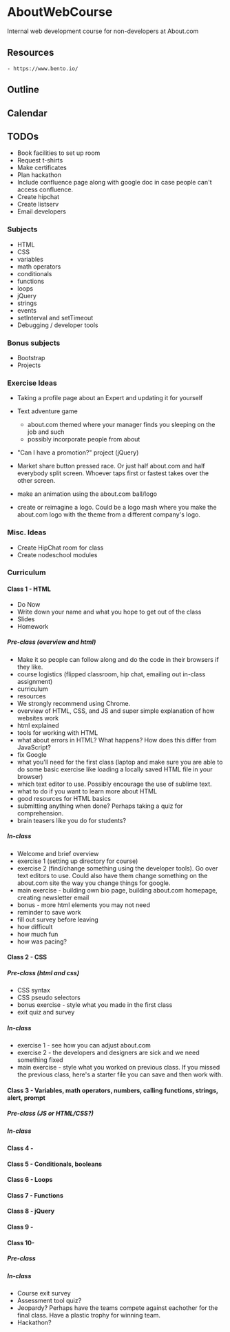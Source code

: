 # AboutWebCourse
Internal web development course for non-developers at About.com

## Resources
    - https://www.bento.io/

## Outline

## Calendar

## TODOs
 - Book facilities to set up room
 - Request t-shirts
 - Make certificates
 - Plan hackathon
 - Include confluence page along with google doc in case people can't access confluence.
 - Create hipchat
 - Create listserv
 - Email developers

### Subjects
 - HTML
 - CSS
 - variables
 - math operators
 - conditionals
 - functions
 - loops
 - jQuery
 - strings
 - events
 - setInterval and setTimeout
 - Debugging / developer tools

### Bonus subjects
 - Bootstrap
 - Projects

### Exercise Ideas
 - Taking a profile page about an Expert and updating it for yourself
 - Text adventure game
   - about.com themed where your manager finds you sleeping on the job and such
   - possibly incorporate people from about
 - "Can I have a promotion?" project (jQuery)
 - Market share button pressed race. Or just half about.com and half everybody split screen. Whoever taps first or fastest takes over the other screen.

 - make an animation using the about.com ball/logo
 - create or reimagine a logo. Could be a logo mash where you make the about.com logo with the theme from a different company's logo.

### Misc. Ideas
 - Create HipChat room for class
 - Create nodeschool modules

### Curriculum    
#### Class 1 - HTML
 - Do Now
  - Write down your name and what you hope to get out of the class
 - Slides 
 - Homework

##### Pre-class (overview and html)
 - Make it so people can follow along and do the code in their browsers if they like.
 - course logistics (flipped classroom, hip chat, emailing out in-class assignment)
 - curriculum
 - resources
 - We strongly recommend using Chrome.
 - overview of HTML, CSS, and JS and super simple explanation of how websites work
 - html explained
 - tools for working with HTML
 - what about errors in HTML? What happens? How does this differ from JavaScript?
 - fix Google
 - what you'll need for the first class (laptop and make sure you are able to do some basic exercise like loading a locally saved HTML file in your browser)
 - which text editor to use. Possibly encourage the use of sublime text.
 - what to do if you want to learn more about HTML
 - good resources for HTML basics
 - submitting anything when done? Perhaps taking a quiz for comprehension.
 - brain teasers like you do for students?

##### In-class
 - Welcome and brief overview
 - exercise 1 (setting up directory for course)
 - exercise 2 (find/change something using the developer tools). Go over text editors to use. Could also have them change something on the about.com site the way you change things for google.
 - main exercise - building own bio page, building about.com homepage, creating newsletter email
 - bonus - more html elements you may not need
 - reminder to save work
 - fill out survey before leaving
  - how difficult
  - how much fun
  - how was pacing?

#### Class 2 - CSS
##### Pre-class (html and css)
 - CSS syntax
 - CSS pseudo selectors
 - bonus exercise - style what you made in the first class
 - exit quiz and survey

##### In-class
 - exercise 1 - see how you can adjust about.com
 - exercise 2 - the developers and designers are sick and we need something fixed
 - main exercise - style what you worked on previous class. If you missed the previous class, here's a starter file you can save and then work with.

#### Class 3 - Variables, math operators, numbers, calling functions, strings, alert, prompt
##### Pre-class (JS or HTML/CSS?)

##### In-class


#### Class 4 - 

#### Class 5 - Conditionals, booleans

#### Class 6 - Loops

#### Class 7 - Functions

#### Class 8 - jQuery

#### Class 9 - 

#### Class 10-
##### Pre-class
##### In-class
 - Course exit survey
 - Assessment tool quiz?
 - Jeopardy? Perhaps have the teams compete against eachother for the final class. Have a plastic trophy for winning team.
 - Hackathon?

